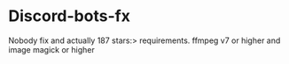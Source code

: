 # Discord-bots-fx
Nobody fix and actually 187 stars:>
requirements. ffmpeg v7 or higher and image magick or higher
